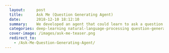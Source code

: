 ```yaml
---
  layout:     post
  title:      Ask Me (Question Generating Agent)
  date:       2018-12-10 18:12:10
  summary:    We developed an agent that could learn to ask a question provided an informative sentence based on a Sequence to Sequence Deep Neural Net architecture powered by Global Attention. 
  categories: deep-learning natural-language-processing question-generator question-and-answer comprehension pytorch lstm bilstm attention squad glove-embeddings cs-7643 georgia-tech sequence-to-sequence
  cover-image: /images/ask-me-teaser.png
  redirect_to: 
    - /Ask-Me-Question-Generating-Agent/
---
```

